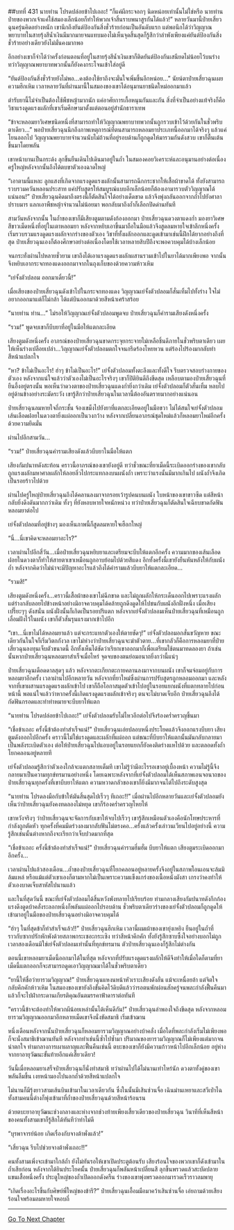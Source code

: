 ##บทที่ 431 นายท่าน โปรดปล่อยข้าไปเถอะ!
“ก็แค่ผีกระจอกๆ นิดหน่อยเท่านั้นไม่ใช่หรือ นายท่านป๋ายของพวกเจ้าแค่ใช้สมองเล็กน้อยก็ทำให้พวกเจ้าสิ้นราบพนาสูรกันได้แล้ว!” หลายวันมานี้ป๋ายเสี่ยวฉุนครุ่นคิดอย่างหนัก เขานึกถึงยันต์ป้องกันสิ่งชั่วร้ายก่อนเป็นอันดับแรก แต่พอนึกได้ว่าวิญญาณพยาบาทในสายรุ้งสีน้ำเงินมีมากมายจนแทบมองไม่เห็นจุดสิ้นสุดก็รู้สึกว่าลำพังเพียงแค่ยันต์ป้องกันสิ่งชั่วร้ายอย่างเดียวยังไม่มั่นคงมากพอ

อีกอย่างเขาก็จำได้ว่าครั้งก่อนตอนที่อยู่ในสายรุ้งสีน้ำเงินเขาก็ติดยันต์ป้องกันเสนียดไม่น้อยไว้บนร่าง ทว่าวิญญาณพยาบาทพวกนั้นก็ยังคงกระโจนเข้าใส่อยู่ดี

“ยันต์ป้องกันสิ่งชั่วร้ายยังไม่พอ...คงต้องใช้ยาถึงจะมั่นใจเพิ่มขึ้นอีกหน่อย...” นัยน์ตาป๋ายเสี่ยวฉุนเผยความฮึกเหิม เวลาหลายวันที่ผ่านมานี้ในสมองของเขาได้อนุมานยาชนิดใหม่ออกมาแล้ว

ตำรับยานี้ไม่จำเป็นต้องใช้พืชหญ้ามากนัก แค่อาศัยการเกื้อหนุนกันและกัน สิ่งที่จำเป็นอย่างแท้จริงก็คือวิชาแรงดูดแรงผลักที่เขาเริ่มศึกษามาตั้งแต่ตอนอยู่สำนักธาราเทพ

“ข้าจะหลอมยาวิเศษชนิดหนึ่งที่สามารถทำให้วิญญาณพยาบาทพวกนั้นถูกรวบเข้าไว้ด้วยกันในชั่วพริบตาเดียว...” พอป๋ายเสี่ยวฉุนนึกถึงภาพเหตุการณ์ที่ตนสามารถหลอมยาประเภทนี้ออกมาได้จริงๆ แล้วแค่โยนออกไป วิญญาณพยาบาทจำนวนนับไม่ถ้วนที่อยู่รอบด้านก็ถูกดูดให้มารวมกันดังสวบ เขาก็ตื้นเต้นขึ้นมาโดยพลัน

เขาหน้าบานเป็นกระด้ง ลุกขึ้นยืนเดินไปเดินมาอยู่ในถ้ำ ในสมองคอยวิเคราะห์และอนุมานอย่างต่อเนื่อง ครู่ใหญ่หลังจากนั้นถึงได้ตบขาตัวเองฉาดใหญ่

“เอาตามนี้แหละ ลูกแสงที่เกิดจากแรงดูดแรงผลักนั้นสามารถฉีกกระชากให้เสื้อผ้าขาดได้ ทั้งยังสามารถรวบรวมควันหลอนประสาท แค่ปรับสูตรให้สมบูรณ์แบบอีกเล็กน้อยก็ต้องเอามารวบตัววิญญาณได้แน่นอน!” ป๋ายเสี่ยวฉุนคิดมาถึงตรงนี้ก็ตัดสินใจได้อย่างเด็ดขาด แล้วจึงพุ่งถลันออกจากถ้ำไปยังศาลาปราบมาร แลกเอาพืชหญ้าจำนวนไม่น้อยมา พอกลับมาถึงถ้ำก็เลือกปิดด่านทันที

สามวันหลังจากนั้น ในถ้ำของเขาก็มีเสียงตูมตามดังก้องออกมา ป๋ายเสี่ยวฉุนดวงตาแดงก่ำ มองยาวิเศษสีขาวเม็ดหนึ่งที่อยู่ในเตาหลอมยา หลังจากหยิบเอาขึ้นมาถือในมือแล้วจึงสูดลมหายใจเข้าลึกหนึ่งครั้ง เริ่มรวบรวมแรงดูดแรงผลักจากร่างของตัวเอง วิชาที่ทั้งผลักออกและดูดเข้ามาเช่นนี้ฝึกได้ยากอย่างถึงที่สุด ป๋ายเสี่ยวฉุนเองก็ต้องศึกษาอย่างต่อเนื่องโดยใช้เวลาหลายสิบปีถึงจะพอควบคุมได้บ้างเล็กน้อย

จนกระทั่งผ่านไปหลายชั่วยาม เขาถึงได้เอาแรงดูดแรงผลักผสานรวมเข้าไปในยาได้มากเพียงพอ จากนั้นจึงหยิบเอากระจกทองแดงออกมาจากในถุงเก็บของด้วยความห้าวเหิม

“เย่จั้งตัวปลอม ออกมาเดี๋ยวนี้!”

เมื่อเสียงของป๋ายเสี่ยวฉุนดังเข้าไปในกระจกทองแดง วิญญาณเย่จั้งตัวปลอมก็สั่นเทิ้มไปทั้งร่าง ใจไม่อยากออกมาแต่ก็ไม่กล้า ได้แต่บินออกมาด้วยสีหน้าเศร้าสร้อย

“นายท่าน ท่าน...” ไม่รอให้วิญญาณเย่จั้งตัวปลอมพูดจบ ป๋ายเสี่ยวฉุนก็คำรามเสียงดังหนึ่งครั้ง

“รวม!” พูดจบเขาก็บีบยาที่อยู่ในมือให้แตกละเอียด

เสียงตูมดังหนึ่งครั้ง อาภรณ์ของป๋ายเสี่ยวฉุนขาดกระจุยกระจายไม่เหลือชิ้นดีภายในชั่วพริบตาเดียว เผยให้เห็นร่างเปลือยเปล่า...วิญญาณเย่จั้งตัวปลอมตกใจจนกรีดร้องโหยหวน แต่ร้องไปร้องมากลับทำสีหน้าแปลกใจ

“หา? ข้าไม่เป็นอะไร! ฮ่าๆ ข้าไม่เป็นอะไร!” เย่จั้งตัวปลอมทั้งตะลึงและทั้งดีใจ รีบตรวจสอบร่างกายของตัวเอง หลังจากแน่ใจแล้วว่าตัวเองไม่เป็นอะไรจริงๆ เขาก็ปิติยินดีถึงขีดสุด เหลือบตามองป๋ายเสี่ยวฉุนที่ยืนอึ้งอยู่ตรงนั้น พอเห็นว่าดวงตาของป๋ายเสี่ยวฉุนแดงก่ำยิ่งกว่าเดิม เย่จั้งตัวปลอมก็ตัวสั่นเทิ้ม หลบไปอยู่ด้านข้างอย่างระมัดระวัง เขารู้สึกว่าป๋ายเสี่ยวฉุนในเวลานี้ต้องอันตรายมากอย่างแน่นอน

ป๋ายเสี่ยวฉุนลมหายใจถี่กระชั้น จ้องเขม็งไปยังยาที่แตกละเอียดอยู่ในมือขวา ไม่ได้สนใจเย่จั้งตัวปลอม เส้นเลือดฝอยในดวงตายิ่งแผ่ออกเป็นวงกว้าง หลังจากเปลี่ยนอาภรณ์ชุดใหม่แล้วก็หลอมยาใหม่อีกครั้งด้วยความยึดมั่น

ผ่านไปอีกสามวัน...

“รวม!” ป๋ายเสี่ยวฉุนคำรามเสียงดังแล้วบีบยาในมือให้แตก

เสียงกัมปนาทดังสะท้อน คราวนี้อาภรณ์ของเขายังอยู่ดี ทว่าชั่วขณะที่ยาเม็ดนี้ระเบิดออกร่างของเขากลับถูกแรงผลักมหาศาลผลักให้ลอยลิ่วไปกระแทกลงบนผนังถ้ำ เพราะว่าแรงนั้นมีมากเกินไป ผนังถ้ำจึงเกิดเป็นรอยร้าวไปด้วย

ผ่านไปครู่ใหญ่ป๋ายเสี่ยวฉุนถึงได้คลานลงมาจากรอยเว้ารูปคนบนผนัง ใบหน้าของเขาขาวซีด แต่สีหน้ากลับยิ่งดึงดันมากกว่าเดิม ทั้งๆ ที่ยังหอบหายใจหนักหน่วง ทว่าป๋ายเสี่ยวฉุนก็ตัดสินใจเฉียบขาดกัดฟันหลอมยาต่อไป

เย่จั้งตัวปลอมที่อยู่ข้างๆ มองเห็นภาพนี้ก็สูดลมหายใจเฮือกใหญ่

“นี่...นี่เขาคิดจะหลอมยาอะไร?”

เวลาผ่านไปอีกสี่วัน...เมื่อป๋ายเสี่ยวฉุนหยิบยาและเตรียมจะบีบให้แตกอีกครั้ง ความมากของเส้นเลือดฝอยในดวงตาก็ทำให้สายตาเขาเหมือนถูกอาบย้อมไปด้วยสีแดง อีกทั้งครั้งนี้เขายังยืนหันหลังให้กับผนังถ้ำ หลังจากคิดว่าไม่น่าจะมีปัญหาอะไรแล้วถึงได้คำรามแล้วบีบยาให้แตกละเอียด...

“รวมสิ!”

เสียงตูมดังหนึ่งครั้ง...คราวนี้เสื้อผ้าของเขาไม่ฉีกขาด และไม่ถูกผลักให้กระเด็นออกไปเพราะแรงผลัก แต่ร่างกลับลอยไปข้างหน้าอย่างมิอาจควบคุมได้คล้ายถูกดึงดูดให้ไปชนกับผนังอีกฝั่งหนึ่ง เมื่อเสียงเปรี๊ยะๆๆ ดังสนั่น ผนังฝั่งนั้นก็เกิดเป็นรอยปริแตก หลังจากเย่จั้งตัวปลอมเห็นป๋ายเสี่ยวฉุนที่เหมือนถูกเลื่อมฝังไว้ในผนัง เขาก็ตัวสั่นรุนแรงมากเข้าไปอีก

“เขา...นี่เขาไม่ได้หลอมยาแล้ว แต่จะกระแทกตัวเองให้ตายชัดๆ!” เย่จั้งตัวปลอมอกสั่นขวัญหาย ขณะเดียวกันในใจก็เริ่มวิตกกังวล เขาไม่ห่วงว่าป๋ายเสี่ยวฉุนจะฆ่าตัวตาย...ที่เขากลัวก็คือการหลอมยาที่ป๋ายเสี่ยวฉุนลงทุนเจ็บตัวขนาดนี้ อีกทั้งเห็นได้ชัดว่าเรียกเขาออกมาก็เพื่อเตรียมใช้ตนมาทดลองยา ถ้าเช่นนั้นหากป๋ายเสี่ยวฉุนหลอมยาสำเร็จเมื่อไหร่ จุดจบของตนย่อมอนาถยิ่งกว่านี้แน่ๆ

ป๋ายเสี่ยวฉุนเดือดดาลสุดๆ แล้ว หลังจากตะเกียกตะกายคลานลงมาจากบนผนัง เขาก็จมจ่อมอยู่กับการหลอมยาอีกครั้ง เวลาผ่านไปอีกหลายวัน หลังจากที่ยาใหม่ซึ่งผ่านการปรับสูตรถูกหลอมออกมา และหลังจากที่เขาผสานแรงดูดแรงผลักเข้าไป เขาก็ถือโอกาสมุดตัวเข้าไปอยู่ในรอยแยกผนังที่แตกทลายไปก่อนหน้านี้ พอแน่ใจแล้วว่าหากครั้งนี้เกิดแรงดูดแรงผลักเข้าจริงๆ ตนจะไม่บาดเจ็บอีก ป๋ายเสี่ยวฉุนถึงได้กัดฟันกรอดและทำท่าหมายจะบีบยาให้แตก

“นายท่าน โปรดปล่อยข้าไปเถอะ!” เย่จั้งตัวปลอมรับไม่ไหวอีกต่อไปจึงร้องคร่ำครวญขึ้นมา

“เชื่อข้าเถอะ ครั้งนี้ข้าต้องทำสำเร็จแน่!” ป๋ายเสี่ยวฉุนเอ่ยปลอบหนึ่งประโยคแล้วจึงออกแรงบีบยา เสียงตูมดังออกไปอีกครั้ง คราวนี้ไม่ใช่แรงดูดและผลักที่แผ่ออก แต่ขณะที่บีบยาให้แตกนั้นมันกลับกลายมาเป็นพลังระเบิดตัวเอง ต่อให้ป๋ายเสี่ยวฉุนไปแอบอยู่ในรอยแยกก็ยังคงติดร่างแหไปด้วย และตลอดทั้งถ้ำโยกคลอนอยู่หลายที

เย่จั้งตัวปลอมรู้สึกว่าตัวเองใกล้จะแตกสลายเต็มที เขาไม่รู้ว่ามีอะไรรอเขาอยู่เบื้องหน้า ความไม่รู้นี้จึงกลายมาเป็นความทุกข์ทรมานอย่างหนึ่ง โดยเฉพาะหลังจากที่เย่จั้งตัวปลอมได้เห็นสภาพเอนจอนาถของป๋ายเสี่ยวฉุนทุกครั้งที่เขาบีบยาให้แตก ความหวาดกลัวของเขาก็ยิ่งมีมากจนไต่ไปถึงระดับสูงสุด

“นายท่าน โปรดลงมือกับข้าให้มันสิ้นสุดไปเร็วๆ ทีเถอะ!!” เมื่อผ่านไปอีกหลายวันและเย่จั้งตัวปลอมยังเห็นว่าป๋ายเสี่ยวฉุนยังคงทดลองไม่หยุด เขาก็ร้องคร่ำครวญโหยไห้

เขาหวังจริงๆ ว่าป๋ายเสี่ยวฉุนจะจัดการกับเขาให้จบไปเร็วๆ เขารู้สึกเหมือนตัวเองคือนักโทษประหารที่กำลังถูกตัดหัว ทุกครั้งที่คมมีดร่วงลงมากลับฟันไม่ตรงคอ...ครั้งแล้วครั้งเล่าวนเวียนไปอยู่อย่างนี้ ความรู้สึกเช่นนั้นต่างหากถึงจะเรียกว่าเจ็บปวดมากที่สุด

“เชื่อข้าเถอะ ครั้งนี้ข้าต้องทำสำเร็จแน่!” ป๋ายเสี่ยวฉุนคำรามฮึ่มฮั่ม บีบยาให้แตก เสียงตูมระเบิดออกมาอีกครั้ง...

เวลาผ่านไปแล้วสองเดือน...ถ้ำของป๋ายเสี่ยวฉุนที่โยกคลอนอยู่หลายครั้งจึงอยู่ในสภาพโอนเอนจะล้มมิล้มแหล่ หรือแม้แต่ตัวเขาเองก็ตามหากไม่เป็นเพราะความแข็งแกร่งของเนื้อหนังมังสา เกรงว่าคงทำให้ตัวเองบาดเจ็บสาหัสไปนานแล้ว

และในที่สุดวันนี้ ขณะที่เย่จั้งตัวปลอมได้สิ้นหวังพังทลายไปเรียบร้อย ท่ามกลางเสียงกัมปนาทดังกึกก้อง แรงดึงดูดบ้าคลั่งระลอกหนึ่งก็พลันแผ่ออกไปรอบด้าน ชั่วพริบตาเดียวร่างของเย่จั้งตัวปลอมก็ถูกดูดให้เข้ามาอยู่ในมือของป๋ายเสี่ยวฉุนอย่างมิอาจควบคุมได้

“ฮ่าๆ ในที่สุดข้าก็ทำสำเร็จแล้ว!!” ป๋ายเสี่ยวฉุนฮึกเหิม เวลานี้ผมเผ้าของเขายุ่งเหยิง ยืนอยู่ในถ้ำที่ราวกับซากปรักหักพังด้วยสภาพกระเซอะกระเซิง ทว่าสีหน้าคึกคัก ทั้งยังรู้สึกซาบซึ้งใจอย่างบอกไม่ถูก เวลาสองเดือนมิใช่เย่จั้งตัวปลอมเท่านั้นที่ทุกข์ทรมาน ตัวป๋ายเสี่ยวฉุนเองก็รู้สึกไม่ต่างกัน

ตอนนี้เขาหลอมยาเม็ดนี้ออกมาได้ในที่สุด หลังจากที่ปรับแรงดูดแรงผลักให้ดีจึงทำให้เมื่อใดก็ตามที่ยาเม็ดนี้แตกออกก็จะสามารถดูดเอาวิญญาณมาได้ในชั่วพริบตาเดียว

“ยานี้ให้ชื่อว่ายารวมวิญญาณ!” ป๋ายเสี่ยวฉุนแหงนหน้าหัวเราะเสียงดังลั่น แม้จะเหนื่อยล้า แต่จิตใจกลับคึกคักห้าวเหิม ในสมองของเขายังถึงขั้นคิดไว้ดิบดีแล้วว่ารอตนพักผ่อนสักครู่จนพละกำลังฟื้นคืนมาแล้วก็จะไปฝ่ากระดานเกียรติคุณอันตมรรคาฟ้าดาราต่อทันที

“คราวนี้ข้าจะต้องทำให้พวกผีน้อยเหล่านั้นได้เห็นดีกัน!” ป๋ายเสี่ยวฉุนลำพองใจถึงขีดสุด หลังจากหลอมยารวมวิญญาณออกมาอีกหลายเม็ดเขาจึงนั่งขัดสมาธิ เริ่มเข้าฌาน

หนึ่งเดือนหลังจากนั้นป๋ายเสี่ยวฉุนก็หลอมยารวมวิญญาณอย่างบ้าคลั่ง เมื่อใดที่พละกำลังเริ่มไม่เพียงพอก็จะนั่งสมาธิเข้าฌานทันที หลังจากทำเช่นนี้ซ้ำไปซ้ำมา ปริมาณของยารวมวิญญาณก็ไม่เพียงแต่มากจนน่าตกใจ ท่ามกลางการเผาผลาญและฟื้นคืนเช่นนี้ ตบะของเขาก็ยังมีความก้าวหน้าไปอีกเล็กน้อย อยู่ห่างจากยาอายุวัฒนะขั้นท้ายอีกแค่เสี้ยวเดียว!

วันนี้เมื่อหลอมยาเสร็จป๋ายเสี่ยวฉุนก็นั่งทำสมาธิ ทว่าผ่านไปได้ไม่นานเท่าไหร่นัก ดวงตาทั้งคู่ของเขาพลันลืมขึ้น เงยหน้ามองไปนอกถ้ำด้วยสีหน้าแปลกใจ

ไม่นานก็มีรุ้งยาวสามเส้นบินเข้ามาในเวลาเดียวกัน ซึ่งในนั้นมีเสินซ่วนจื่อ เฉินม่านเหยาและสวีเป่าไฉ ทั้งสามคนนี้ต่างก็พุ่งเข้ามาที่ถ้ำของป๋ายเสี่ยวฉุนด้วยสีหน้าร้อนรน

ด้วยตบะยาอายุวัฒนะช่วงกลางและห่างจากช่วงท้ายเพียงเสี้ยวเดียวของป๋ายเสี่ยวฉุน วินาทีที่เห็นสีหน้าของคนทั้งสามเขาก็รู้สึกได้ทันทีว่าท่าไม่ดี

“บุรพาจารย์น้อย เกิดเรื่องกับจางต้าพั่งแล้ว!”

“เสี่ยวฉุน รีบไปช่วยจางต้าพั่งเถอะ!!”

คนทั้งสามเพิ่งจะเข้ามาใกล้ถ้ำ ยังไม่ทันรอให้เขาเปิดประตูต้อนรับ เสียงร้อนใจของพวกเขาก็ดังเข้ามาในถ้ำเสียก่อน หลังจากได้ยินประโยคนั้น ป๋ายเสี่ยวฉุนก็พลันหน้าเปลี่ยนสี ลุกขึ้นพรวดแล้วสะบัดปลายแขนเสื้อหนึ่งครั้ง ประตูใหญ่ของถ้ำเปิดออกดังครืน ร่างของเขาพุ่งพรวดออกมารวดเร็วราวลมพายุ

“เกิดเรื่องอะไรขึ้นกับศิษย์พี่ใหญ่ของข้ารึ?” ป๋ายเสี่ยวฉุนเอื้อมมือมาคว้าเสินซ่วนจื่อ เอ่ยถามด้วยเสียงร้อนใจพร้อมลมหายใจหอบถี่

------




[Go To Next Chapter]( ./54.md)
